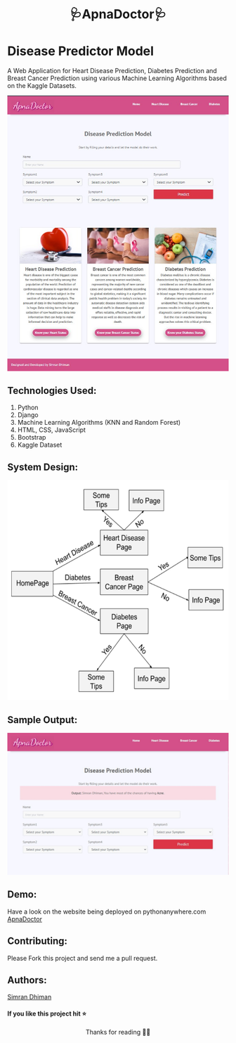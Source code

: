 <h1 align="center">🩺ApnaDoctor🩺</h1>


# Disease Predictor Model
A Web Application for Heart Disease Prediction, Diabetes Prediction and Breast Cancer Prediction using various Machine Learning Algorithms based on the Kaggle Datasets.

<p align="center"><img src="Screenshot.jpg" /></p>

## Technologies Used:
1. Python
2. Django
3. Machine Learning Algorithms (KNN and Random Forest)
4. HTML, CSS, JavaScript
5. Bootstrap
6. Kaggle Dataset

## System Design:
<p align="center"><img src="design.png" width="600" height="500" /></p>

## Sample Output:
<p align="center"><img src="Output.jpg" /></p>

## Demo:
Have a look on the website being deployed on pythonanywhere.com <a href="https://simmi1234.pythonanywhere.com/">ApnaDoctor</a>
## Contributing:

Please Fork this project and send me a pull request.

## Authors:
<a href="https://simrandhiman.me/">Simran Dhiman</a>

#### If you like this project hit ⭐

<p align="center">Thanks for reading 🙏🏽</p>
